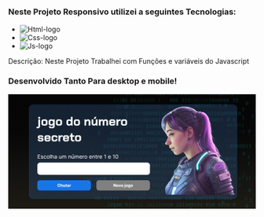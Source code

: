 <h1></h1>

<h3>Neste Projeto Responsivo utilizei a seguintes Tecnologias:</h3>

- <img src="https://img.shields.io/badge/HTML5-E34F26?style=for-the-badge&logo=html5&logoColor=white" alt="Html-logo"/>
- <img src="https://img.shields.io/badge/CSS3-1572B6?style=for-the-badge&logo=css3&logoColor=white" alt="Css-logo"/>
- <img src="https://img.shields.io/badge/JavaScript-F7DF1E?style=for-the-badge&logo=javascript&logoColor=black" alt="Js-logo"/>

<p>Descrição: Neste Projeto Trabalhei com Funções e variáveis do Javascript</p>
<h3>Desenvolvido Tanto Para desktop e mobile!</h3>
  <img src= "https://github.com/leonardosantos10/Projeto-jogo-do-numero-secreto/blob/main/img/img%20desktop.png?raw=true"/>
